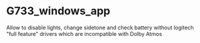 # G733_windows_app
Allow to disable lights, change sidetone and check battery without logitech "full feature" drivers which are incompatible with Dolby Atmos
